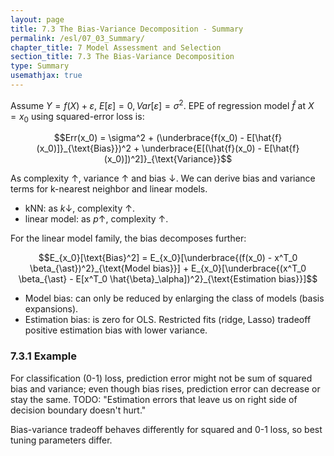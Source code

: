 ```yaml
---
layout: page
title: 7.3 The Bias-Variance Decomposition - Summary
permalink: /esl/07_03_Summary/
chapter_title: 7 Model Assessment and Selection
section_title: 7.3 The Bias-Variance Decomposition
type: Summary
usemathjax: true
---
```


Assume $Y = f(X) + \varepsilon$, $E[\varepsilon] = 0, Var[\varepsilon] = \sigma^2$. EPE of regression model $\hat{f}$ at $X = x_0$ using squared-error loss is:

$$Err(x_0) = \sigma^2 + (\underbrace{f(x_0) - E[\hat{f}(x_0)]}_{\text{Bias}})^2 + \underbrace{E[(\hat{f}(x_0) - E[\hat{f}(x_0)])^2]}_{\text{Variance}}$$

As complexity $\uparrow$, variance $\uparrow$ and bias $\downarrow$. We can derive bias and variance terms for k-nearest neighbor and linear models. 
- kNN: as $k \downarrow$, complexity $\uparrow$.
- linear model: as $p \uparrow$, complexity $\uparrow$.

For the linear model family, the bias decomposes further: 

$$E_{x_0}[\text{Bias}^2] = E_{x_0}[\underbrace{(f(x_0) - x^T_0 \beta_{\ast})^2}_{\text{Model bias}}] + E_{x_0}[\underbrace{(x^T_0 \beta_{\ast} - E[x^T_0 \hat{\beta}_\alpha])^2}_{\text{Estimation bias}}]$$

- Model bias: can only be reduced by enlarging the class of models (basis expansions). 
- Estimation bias: is zero for OLS. Restricted fits (ridge, Lasso) tradeoff positive estimation bias with lower variance.

### 7.3.1 Example

For classification (0-1) loss, prediction error might not be sum of squared bias and variance; even though bias rises, prediction error can decrease or stay the same. TODO: "Estimation errors that leave us on right side of decision boundary doesn't hurt."

Bias-variance tradeoff behaves differently for squared and 0-1 loss, so best tuning parameters differ.